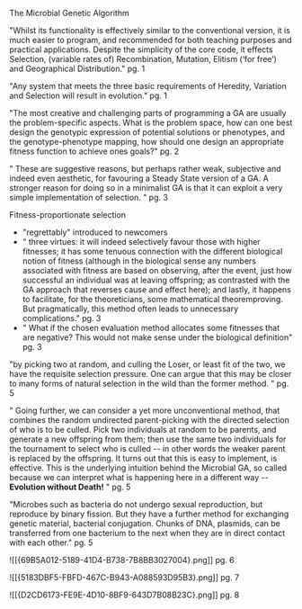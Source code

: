 The Microbial Genetic Algorithm

"Whilst its functionality is effectively similar to the conventional version, it is much easier to program, and recommended for both teaching purposes and practical applications. Despite the simplicity of the core code, it effects Selection, (variable rates of) Recombination, Mutation, Elitism (‘for free’) and Geographical Distribution." pg. 1

"Any system that meets the three basic requirements of Heredity, Variation and Selection will result in evolution." pg. 1

"The most creative and challenging parts of programming a GA are usually the problem-specific aspects. What is the problem space, how can one best design the genotypic expression of potential solutions or phenotypes, and the genotype-phenotype mapping, how should one design an appropriate fitness function to achieve ones goals?" pg. 2

" These are suggestive reasons, but perhaps rather weak, subjective and indeed even aesthetic, for favouring a Steady State version of a GA. A stronger reason for doing so in a minimalist GA is that it can exploit a very simple implementation of selection. " pg. 3

Fitness-proportionate selection
* "regrettably" introduced to newcomers
* " three virtues: it will indeed selectively favour those with higher fitnesses; it has some tenuous connection with the different biological notion of fitness (although in the biological sense any numbers associated with fitness are based on observing, after the event, just how successful an individual was at leaving offspring; as contrasted with the GA approach that reverses cause and effect here); and lastly, it happens to facilitate, for the theoreticians, some mathematical theoremproving. But pragmatically, this method often leads to unnecessary complications." pg. 3
* " What if the chosen evaluation method allocates some fitnesses that are negative? This would not make sense under the biological definition" pg. 3

"by picking two at random, and culling the Loser, or least fit of the two, we have the requisite selection pressure. One can argue that this may be closer to many forms of natural selection in the wild than the former method. " pg. 5

"  Going further, we can consider a yet more unconventional method, that combines the random undirected parent-picking with the directed selection of who is to be culled. Pick two individuals at random to be parents, and generate a new offspring from them; then use the same two individuals for the tournament to select who is culled -- in other words the weaker parent is replaced by the offspring.      It turns out that this is easy to implement, is effective. This is the underlying intuition behind the Microbial GA, so called because we can interpret what is happening here in a different way -- **Evolution without Death!** " pg. 5

"Microbes such as bacteria do not undergo sexual reproduction, but reproduce by binary fission. But they have a further method for exchanging genetic material, bacterial conjugation. Chunks of DNA, plasmids, can be transferred from one bacterium to the next when they are in direct contact with each other." pg. 5

![[{69B5A012-5189-41D4-B738-7B8BB3027004}.png]]
pg. 6

![[{5183DBF5-FBFD-467C-B943-A088593D95B3}.png]]
pg. 7

![[{D2CD6173-FE9E-4D10-8BF9-643D7B08B23C}.png]]
pg. 8
